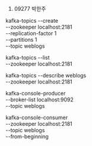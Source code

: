 1. 09277 박한주

kafka-topics --create \
--zookeeper localhost:2181 \
--replication-factor 1 \
--partitions 1 \
--topic weblogs

kafka-topics --list \
--zookeeper localhost:2181

kafka-topics --describe weblogs \
--zookeeper localhost:2181

kafka-console-producer \
--broker-list localhost:9092 \
--topic weblogs

kafka-console-consumer \
--zookeeper localhost:2181 \
--topic weblogs \
--from-beginning
